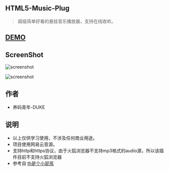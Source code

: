 

## HTML5-Music-Plug ##


> 超级简单好看的悬挂音乐播放器，支持在线收听。


## [DEMO](https://funcodingofwe.github.io/HTML5-Music-Plug/index.html) ##

## ScreenShot ##



![screenshot](http://7xrftx.com1.z0.glb.clouddn.com/TIM%E6%88%AA%E5%9B%BE20171218091744.png)

![screenshot](http://7xrftx.com1.z0.glb.clouddn.com/TIM%E6%88%AA%E5%9B%BE20171218091803.png)



## 作者 ##

 - 养码青年-DUKE


## 说明 ##

 - 以上仅供学习使用，不涉及任何商业用途。
 - 项目使用网易云音源。
 - 支持http和https协议，由于火狐浏览器不支持mp3格式的audio源，所以该插件目前不支持火狐浏览器
 - 参考自 [th是个小屁孩](https://github.com/th720309/M-thplayer)
